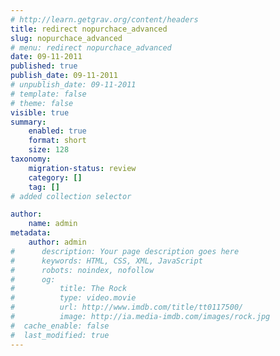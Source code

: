 ```yaml
---
# http://learn.getgrav.org/content/headers
title: redirect nopurchace_advanced
slug: nopurchace_advanced
# menu: redirect nopurchace_advanced
date: 09-11-2011
published: true
publish_date: 09-11-2011
# unpublish_date: 09-11-2011
# template: false
# theme: false
visible: true
summary:
    enabled: true
    format: short
    size: 128
taxonomy:
    migration-status: review
    category: []
    tag: []
# added collection selector

author:
    name: admin
metadata:
    author: admin
#      description: Your page description goes here
#      keywords: HTML, CSS, XML, JavaScript
#      robots: noindex, nofollow
#      og:
#          title: The Rock
#          type: video.movie
#          url: http://www.imdb.com/title/tt0117500/
#          image: http://ia.media-imdb.com/images/rock.jpg
#  cache_enable: false
#  last_modified: true
---
```



